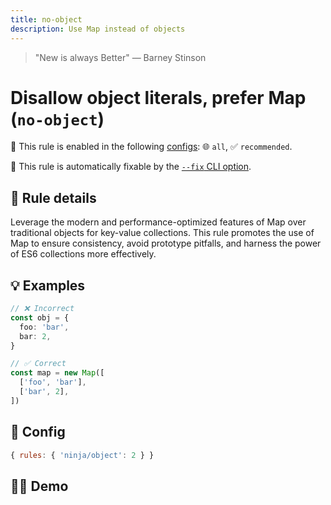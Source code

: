 ```yaml
---
title: no-object
description: Use Map instead of objects
---
```


<script setup lang="ts">
import CodeEditor from '../../.vitepress/theme/components/code-editor.vue';
import {ruleName, presetConfigs, initialText} from '../../src/sample-code/no-object.js';
</script>

> "New is always Better" — Barney Stinson

# Disallow object literals, prefer Map (`no-object`)

💼 This rule is enabled in the following [configs](/configs/): 🌐 `all`, ✅
`recommended`.

🔧 This rule is automatically fixable by the
[`--fix` CLI option](https://eslint.org/docs/latest/user-guide/command-line-interface#--fix).

<!-- end auto-generated rule header -->

## 📖 Rule details

Leverage the modern and performance-optimized features of Map over traditional
objects for key-value collections. This rule promotes the use of Map to ensure
consistency, avoid prototype pitfalls, and harness the power of ES6 collections
more effectively.

## 💡 Examples

```ts
// ❌ Incorrect
const obj = {
  foo: 'bar',
  bar: 2,
}

// ✅ Correct
const map = new Map([
  ['foo', 'bar'],
  ['bar', 2],
])
```

## 🔧 Config

```js
{ rules: { 'ninja/object': 2 } }
```

## 🧑‍💻 Demo

<CodeEditor :rule="ruleName" :text="initialText" :presetConfigs="presetConfigs" />
